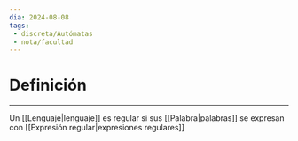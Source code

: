```yaml
---
dia: 2024-08-08
tags: 
 - discreta/Autómatas
 - nota/facultad
---
```

# Definición
---
Un [[Lenguaje|lenguaje]] es regular si sus [[Palabra|palabras]] se expresan con [[Expresión regular|expresiones regulares]] 